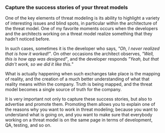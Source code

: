 ### Capture the success stories of your threat models

One of the key elements of threat modeling is its ability to highlight a variety of interesting issues and blind spots, in particular within the architecture of the threat model. One of my favorite moments occurs when the developers and the architects working on a threat model realize something that they hadn't noticed before.

In such cases, sometimes it is the developer who says, _"Oh, I never realized that is how it worked!"_. On other occasions the architect observes, _"Well, this is how app was designed"_, and the developer responds _"Yeah, but that didn't work, so we did it like this._"

What is actually happening when such exchanges take place is the mapping of reality, and the creation of a much better understanding of what that reality means within the company. Truth is being mapped, and the threat model becomes a single source of truth for the company.

It is very important not only to capture these success stories, but also to advertise and promote them. Promoting them allows you to explain one of the reasons why you want to work in threat modeling; because you want to understand what is going on, and you want to make sure that everybody working on a threat model is on the same page in terms of development, QA, testing, and so on.
